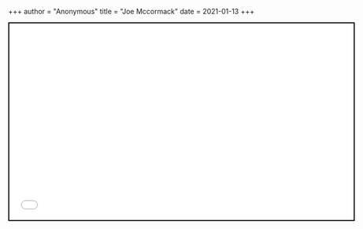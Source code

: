 +++
 author = "Anonymous"
 title = "Joe Mccormack"
 date = 2021-01-13
+++


 
 <iframe seamless src="/obsidian_port/nodes/Joe_Mccormack.html" style="width:700px; height:400px; border: 2px solid black"></iframe>